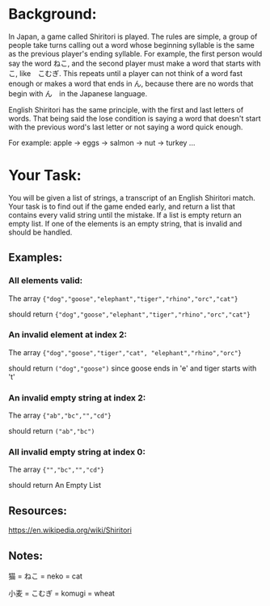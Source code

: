 # Background:
In Japan, a game called Shiritori is played. The rules are simple, a group of people take turns calling out a word whose beginning syllable is the same as the previous player's ending syllable. For example, the first person would say the word ねこ, and the second player must make a word that starts with こ, like　こむぎ. This repeats until a player can not think of a word fast enough or makes a word that ends in ん, because there are no words that begin with ん　in the Japanese language.

English Shiritori has the same principle, with the first and last letters of words. That being said the lose condition is saying a word that doesn't start with the previous word's last letter or not saying a word quick enough.

For example: apple -> eggs -> salmon -> nut -> turkey ...

# Your Task:
You will be given a list of strings, a transcript of an English Shiritori match. Your task is to find out if the game ended early, and return a list that contains every valid string until the mistake. If a list is empty return an empty list. If one of the elements is an empty string, that is invalid and should be handled.

## Examples:
### All elements valid:
The array `{"dog","goose","elephant","tiger","rhino","orc","cat"}`

should return `{"dog","goose","elephant","tiger","rhino","orc","cat"}`

### An invalid element at index 2:
The array `{"dog","goose","tiger","cat", "elephant","rhino","orc"}`

should return `("dog","goose")` since goose ends in 'e' and tiger starts with 't'

### An invalid empty string at index 2:
The array `{"ab","bc","","cd"}`

should return `("ab","bc")`

### All invalid empty string at index 0:
The array `{"","bc","","cd"}`

should return An Empty List

## Resources:
https://en.wikipedia.org/wiki/Shiritori

## Notes:
猫 = ねこ = neko = cat

小麦 = こむぎ = komugi = wheat